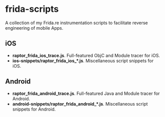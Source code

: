 # frida-scripts
A collection of my Frida.re instrumentation scripts to facilitate reverse engineering of mobile Apps.

## iOS
* **raptor_frida_ios_trace.js**. Full-featured ObjC and Module tracer for iOS.
* **ios-snippets/raptor_frida_ios_*.js**. Miscellaneous script snippets for iOS.

## Android
* **raptor_frida_android_trace.js**. Full-featured Java and Module tracer for Android.
* **android-snippets/raptor_frida_android_*.js**. Miscellaneous script snippets for Android.
